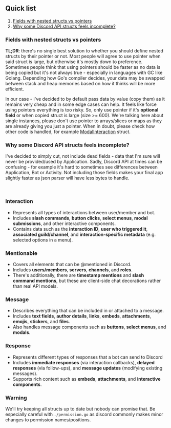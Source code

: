 ## Quick list
1. [Fields with nested structs vs pointers](#fields-with-nested-structs-vs-pointers)
2. [Why some Discord API structs feels incomplete?](#why-some-discord-api-structs-feels-incomplete)

### Fields with nested structs vs pointers
**TL;DR**: there's no single best solution to whether you should define nested structs by their pointer or not. Most people will agree to use pointer when said struct is large, but otherwise it's mostly down to preference. Sometimes people think that using pointers should be faster as no data is being copied but it's not always true - especially in languages with GC like Golang. Depending how Go's compiler decides, your data may be swapped between stack and heap memories based on how it thinks will be more efficient.

In our case - I've decided to by default pass data by value (copy them) as it remains very cheap and in some edge cases can help. It feels like force using pointers everything is too risky. So, only use pointer if it's **optional field** or when copied struct is large (size >= 600). We're talking here about single instances, please don't use pointer to arrays/slices or maps as they are already giving you just a pointer. When in doubt, please check how other code is handled, for example [ModalInteraction](https://github.com/amatsagu/tempest/blob/de02d0ad11bde79058019ac818ffdfda6afad0e2/interaction.go#L62) struct.

### Why some Discord API structs feels incomplete?
I've decided to simply cut, not include dead fields - data that I'm sure will never be provided/used by Application. Sadly, Discord API at times can be confusing - for example it's hard to sometimes see differences between Application, Bot or Activity. Not including those fields makes your final app slightly faster as json parser will have less bytes to handle.

<br>

### Interaction
- Represents all types of interactions between user/member and bot.
- Includes **slash commands**, **button clicks**, **select menus**, **modal submissions**, and other interactive components.
- Contains data such as the **interaction ID**, **user who triggered it**, **associated guild/channel**, and **interaction-specific metadata** (e.g. selected options in a menu).

### Mentionable
- Covers all elements that can be @mentioned in Discord.
- Includes **users/members**, **servers**, **channels**, and **roles**.
- There's additionally, there are **timestamp mentions** and **slash command mentions**, but these are client-side chat decorations rather than real API models.

### Message
- Describes everything that can be included in or attached to a message.
- Includes **text fields**, **author details**, **links**, **embeds**, **attachments**, **emojis**, **stickers**, and **files**.
- Also handles message components such as **buttons**, **select menus**, and **modals**.

### Response
- Represents different types of responses that a bot can send to Discord
- Includes **immediate responses** (via interaction callbacks), **delayed responses** (via follow-ups), and **message updates** (modifying existing messages).
- Supports rich content such as **embeds**, **attachments**, and **interactive components**.

### Warning
We'll try keeping all structs up to date but nobody can promise that. Be especially careful with `./permission.go` as discord commonly makes minor changes to permission names/positions.